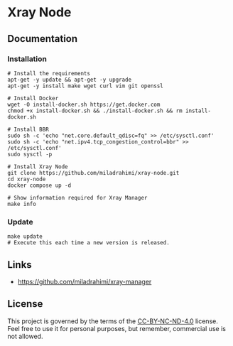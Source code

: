 # Xray Node

## Documentation

### Installation

```shell
# Install the requirements
apt-get -y update && apt-get -y upgrade
apt-get -y install make wget curl vim git openssl

# Install Docker
wget -O install-docker.sh https://get.docker.com
chmod +x install-docker.sh && ./install-docker.sh && rm install-docker.sh

# Install BBR
sudo sh -c 'echo "net.core.default_qdisc=fq" >> /etc/sysctl.conf'
sudo sh -c 'echo "net.ipv4.tcp_congestion_control=bbr" >> /etc/sysctl.conf'
sudo sysctl -p
```

```shell
# Install Xray Node
git clone https://github.com/miladrahimi/xray-node.git
cd xray-node
docker compose up -d
```

```shell
# Show information required for Xray Manager
make info
```

### Update

``` shell
make update
# Execute this each time a new version is released.
```

## Links

* https://github.com/miladrahimi/xray-manager

## License

This project is governed by the terms of the [CC-BY-NC-ND-4.0](LICENSE.md) license.
Feel free to use it for personal purposes, but remember, commercial use is not allowed.

